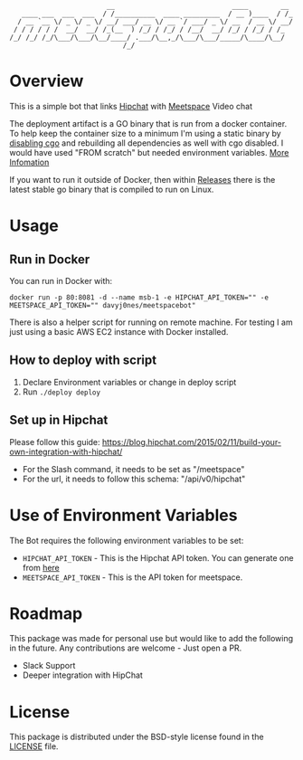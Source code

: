```
                        __                             ____        __ 
   ____ ___  ___  ___  / /__________  ____ _________  / __ )____  / /_
  / __ `__ \/ _ \/ _ \/ __/ ___/ __ \/ __ `/ ___/ _ \/ __  / __ \/ __/
 / / / / / /  __/  __/ /_(__  ) /_/ / /_/ / /__/  __/ /_/ / /_/ / /_  
/_/ /_/ /_/\___/\___/\__/____/ .___/\__,_/\___/\___/_____/\____/\__/  
                            /_/                                       
```

# Overview
This is a simple bot that links [Hipchat](https://www.hipchat.com/) with  [Meetspace](http://www.meetspaceapp.com) Video chat

The deployment artifact is a GO binary that is run from a docker container. To help keep the container size to a minimum I'm using a static binary by [disabling cgo](https://golang.org/cmd/cgo/) and rebuilding all dependencies as well with cgo disabled. I would have used "FROM scratch" but needed environment variables. [More Infomation](https://blog.codeship.com/building-minimal-docker-containers-for-go-applications/)

If you want to run it outside of Docker, then within [Releases](./releases) there is the latest stable go binary that is compiled to run on Linux.

# Usage

## Run in Docker
You can run in Docker with:
```
docker run -p 80:8081 -d --name msb-1 -e HIPCHAT_API_TOKEN="" -e MEETSPACE_API_TOKEN="" davyj0nes/meetspacebot"
```
There is also a helper script for running on remote machine. For testing I am just using a basic AWS EC2 instance with Docker installed.

## How to deploy with script
1. Declare Environment variables or change in deploy script
2. Run `./deploy deploy`

## Set up in Hipchat
Please follow this guide: https://blog.hipchat.com/2015/02/11/build-your-own-integration-with-hipchat/
- For the Slash command, it needs to be set as "/meetspace"
- For the url, it needs to follow this schema: "<host>/api/v0/hipchat"

# Use of Environment Variables
The Bot requires the following environment variables to be set:
- `HIPCHAT_API_TOKEN` - This is the Hipchat API token. You can generate one from [here](https://www.hipchat.com/account/api) 
- `MEETSPACE_API_TOKEN` - This is the API token for meetspace.

# Roadmap
This package was made for personal use but would like to add the following in the future. 
Any contributions are welcome - Just open a PR.
- Slack Support
- Deeper integration with HipChat

# License
This package is distributed under the BSD-style license found in the [LICENSE](./LICENSE) file.

